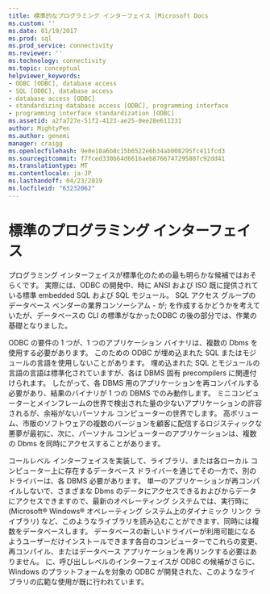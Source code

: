 ```yaml
---
title: 標準的なプログラミング インターフェイス |Microsoft Docs
ms.custom: ''
ms.date: 01/19/2017
ms.prod: sql
ms.prod_service: connectivity
ms.reviewer: ''
ms.technology: connectivity
ms.topic: conceptual
helpviewer_keywords:
- ODBC [ODBC], database access
- SQL [ODBC], database access
- database access [ODBC]
- standardizing database access [ODBC], programming interface
- programming interface standardization [ODBC]
ms.assetid: a2fa727e-51f2-4123-ae25-0ee28e611231
author: MightyPen
ms.author: genemi
manager: craigg
ms.openlocfilehash: 9e0e10a6b8c15b6522e6b34ab008295fc411fcd3
ms.sourcegitcommit: f7fced330b64d6616aeb8766747295807c92dd41
ms.translationtype: MT
ms.contentlocale: ja-JP
ms.lasthandoff: 04/23/2019
ms.locfileid: "63232062"
---
```

# <a name="standard-programming-interface"></a>標準のプログラミング インターフェイス
プログラミング インターフェイスが標準化のための最も明らかな候補ではおそらくです。 実際には、ODBC の開発中、時に ANSI および ISO 既に提供されている標準 embedded SQL および SQL モジュール。 SQL アクセス グループのデータベース ベンダーの業界コンソーシアム - が; を作成するかどうかを考えていたが、データベースの CLI の標準がなかったODBC の後の部分では、作業の基礎となりました。  
  
 ODBC の要件の 1 つが、1 つのアプリケーション バイナリは、複数の Dbms を使用する必要があります。 このための ODBC が埋め込まれた SQL またはモジュールの言語を使用しないことがあります。 埋め込まれた SQL とモジュールの言語の言語は標準化されていますが、各は DBMS 固有 precompilers に関連付けられます。 したがって、各 DBMS 用のアプリケーションを再コンパイルする必要があり、結果のバイナリが 1 つの DBMS でのみ動作します。 ミニコンピューターとメインフレームの世界で検出された量の少ないアプリケーションの許容されるが、余裕がないパーソナル コンピューターの世界でします。 高ボリューム、市販のソフトウェアの複数のバージョンを顧客に配信するロジスティックな悪夢が最初に、次に、パーソナル コンピューターのアプリケーションは、複数の Dbms を同時にアクセスすることがあります。  
  
 コールレベル インターフェイスを実装して、ライブラリ、または各ローカル コンピューター上に存在するデータベース ドライバーを通じてその一方で、別のドライバーは、各 DBMS 必要があります。 単一のアプリケーションが再コンパイルしないで、さまざまな Dbms のデータにアクセスできるおよびからデータにアクセスできますので、最新のオペレーティング システムでは、実行時に (Microsoft® Windows® オペレーティング システム上のダイナミック リンク ライブラリ) など、このようなライブラリを読み込むことができます、同時には複数をデータベースします。 データベースの新しいドライバーが利用可能になるようユーザーだけインストールできます各自のコンピューターでこれらの変更、再コンパイル、またはデータベース アプリケーションを再リンクする必要はありません。 に、呼び出しレベルのインターフェイスが ODBC の候補がさらに、Windows のプラットフォームを対象の ODBC が開発された、このようなライブラリの広範な使用が既に行われています。
